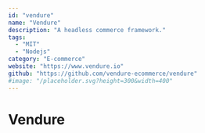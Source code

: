 ```yaml
---
id: "vendure"
name: "Vendure"
description: "A headless commerce framework."
tags:
  - "MIT"
  - "Nodejs"
category: "E-commerce"
website: "https://www.vendure.io"
github: "https://github.com/vendure-ecommerce/vendure"
#image: "/placeholder.svg?height=300&width=400"
---
```


# Vendure

